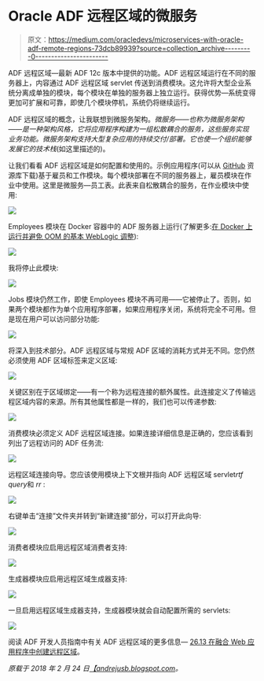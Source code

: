 # Oracle ADF 远程区域的微服务

> 原文：<https://medium.com/oracledevs/microservices-with-oracle-adf-remote-regions-73dcb89939?source=collection_archive---------0----------------------->

ADF 远程区域—最新 ADF 12c 版本中提供的功能。ADF 远程区域运行在不同的服务器上，内容通过 ADF 远程区域 servlet 传送到消费模块。这允许将大型企业系统分离成单独的模块，每个模块在单独的服务器上独立运行。获得优势—系统变得更加可扩展和可靠，即使几个模块停机，系统仍将继续运行。

ADF 远程区域的概念，让我联想到微服务架构。*微服务——也称为微服务架构——是一种架构风格，它将应用程序构建为一组松散耦合的服务，这些服务实现业务功能。微服务架构支持大型复杂应用的持续交付/部署。它也使一个组织能够发展它的技术栈*(如这里描述的)。

让我们看看 ADF 远程区域是如何配置和使用的。示例应用程序(可以从 [GitHub](https://github.com/abaranovskis-redsamurai/remoteregions) 资源库下载)基于雇员和工作模块。每个模块部署在不同的服务器上，雇员模块在作业中使用。这里是微服务—员工表。此表来自松散耦合的服务，在作业模块中使用:

![](img/72252c02c577b08b788ed7e77050fe15.png)

Employees 模块在 Docker 容器中的 ADF 服务器上运行(了解更多:[在 Docker 上运行并避免 OOM 的基本 WebLogic 调整](http://andrejusb.blogspot.lt/2017/11/essential-weblogic-tuning-to-run-on.html)):

![](img/d2967e34c9d18dcf1de67cc01662b165.png)

我将停止此模块:

![](img/2650d97a8f32388724fac61d7eac3e2e.png)

Jobs 模块仍然工作，即使 Employees 模块不再可用——它被停止了。否则，如果两个模块都作为单个应用程序部署，如果应用程序关闭，系统将完全不可用。但是现在用户可以访问部分功能:

![](img/7929351266edf31529cccdf083b27767.png)

将深入到技术部分。ADF 远程区域与常规 ADF 区域的消耗方式并无不同。您仍然必须使用 ADF 区域标签来定义区域:

![](img/97fe7d19c118c22659ac93c7549a0773.png)

关键区别在于区域绑定——有一个称为远程连接的额外属性。此连接定义了传输远程区域内容的来源。所有其他属性都是一样的，我们也可以传递参数:

![](img/4fd445722a455c9e247b6ef407e931a7.png)

消费模块必须定义 ADF 远程区域连接。如果连接详细信息是正确的，您应该看到列出了远程访问的 ADF 任务流:

![](img/a089447a47083dd5d658a2341a199ab5.png)

远程区域连接向导。您应该使用模块上下文根并指向 ADF 远程区域 servlet*rtf query*和 *rr* :

![](img/817cac475d7d7b09fa45788b5f116d61.png)

右键单击“连接”文件夹并转到“新建连接”部分，可以打开此向导:

![](img/276751c5587ce67081e4ce9b0dff67a2.png)

消费者模块应启用远程区域消费者支持:

![](img/acc0a81885051062758350eed135b8e1.png)

生成器模块应启用远程区域生成器支持:

![](img/8855e28e9d6945944f5a17483866a339.png)

一旦启用远程区域生成器支持，生成器模块就会自动配置所需的 servlets:

![](img/54f9b1329ec522af224f5ff486dafc7c.png)

阅读 ADF 开发人员指南中有关 ADF 远程区域的更多信息— [26.13 在融合 Web 应用程序中创建远程区域](https://docs.oracle.com/middleware/12213/adf/develop/using-task-flows-regions.htm#ADFFD23491)。

*原载于 2018 年 2 月 24 日*[*【andrejusb.blogspot.com*](https://andrejusb.blogspot.lt/2018/02/microservices-with-oracle-adf-remote.html)*。*